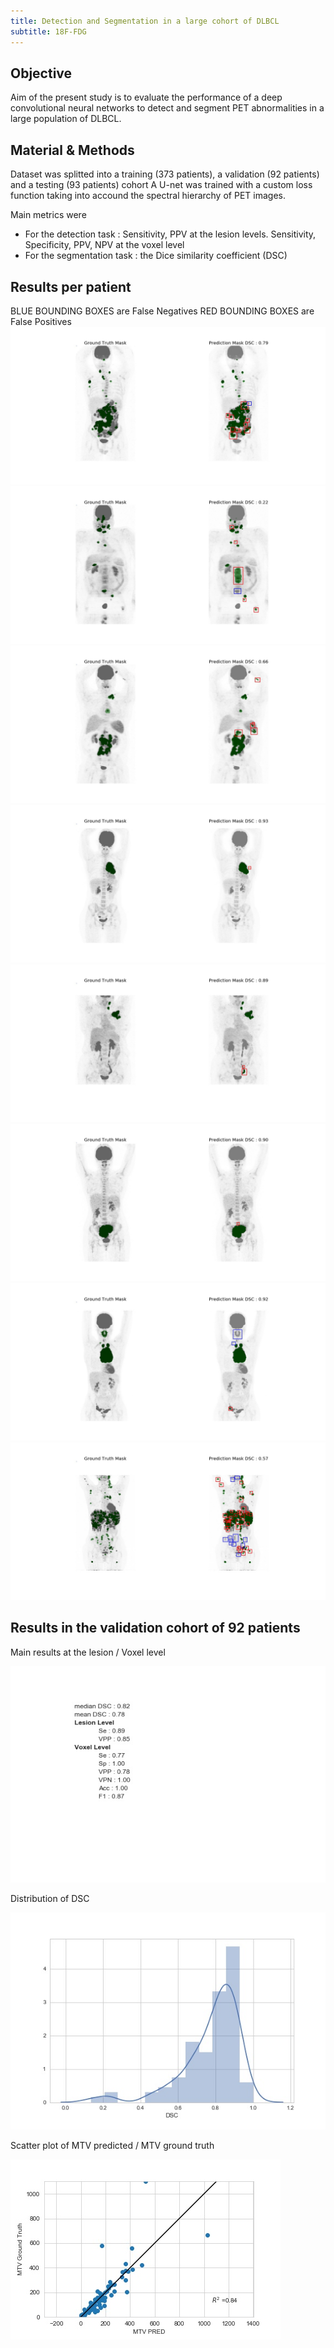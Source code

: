 ```yaml
---
title: Detection and Segmentation in a large cohort of DLBCL
subtitle: 18F-FDG
---
```


## Objective 
Aim of the present study is to evaluate the performance of a deep convolutional neural networks to detect and segment PET abnormalities in a large population of DLBCL.

## Material & Methods
Dataset was splitted into a training (373 patients), a validation (92 patients) and a testing (93 patients) cohort
A U-net was trained with a custom loss function taking into accound the spectral hierarchy of PET images.

Main metrics were 
 - For the detection task : Sensitivity, PPV at the lesion levels. Sensitivity, Specificity, PPV, NPV at the voxel level
 - For the segmentation task : the Dice similarity coefficient (DSC)
 
## Results per patient
BLUE BOUNDING BOXES are False Negatives 
RED BOUNDING BOXES are False Positives
![Img1](img/detection/11011101021002.jpg)
![Img1](img/detection/11011101021008.jpg)
![Img2](img/detection/11011101021014.jpg)
![Img2](img/detection/11011101031003.jpg)
![Img2](img/detection/11011101051009.jpg)
![Img2](img/detection/11011101051015.jpg)
![Img2](img/detection/11011101051026.jpg)
![Img2](img/detection/11011101061010.jpg)

## Results in the validation cohort of 92 patients
Main results at the lesion / Voxel level

![Img3](img/detection/results/Results_m.jpg)


Distribution of DSC 

![Img4](img/detection/results/DSC_distrib_m.jpg)


Scatter plot of MTV predicted / MTV ground truth

![Img5](img/detection/results/modified_predictionsMTV_scatter.jpg)
